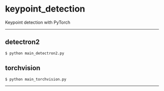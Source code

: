 # keypoint_detection

Keypoint detection with PyTorch

---

## detectron2

```
$ python main_detectron2.py
```

## torchvision

```
$ python main_torchvision.py
```

---
